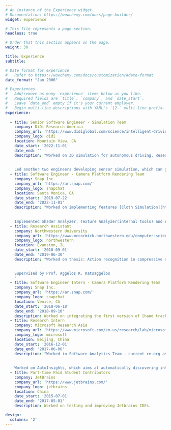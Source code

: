 ```yaml
---
# An instance of the Experience widget.
# Documentation: https://wowchemy.com/docs/page-builder/
widget: experience

# This file represents a page section.
headless: true

# Order that this section appears on the page.
weight: 30

title: Experience
subtitle:

# Date format for experience
#   Refer to https://wowchemy.com/docs/customization/#date-format
date_format: "Jan 2006"

# Experiences.
#   Add/remove as many `experience` items below as you like.
#   Required fields are `title`, `company`, and `date_start`.
#   Leave `date_end` empty if it's your current employer.
#   Begin multi-line descriptions with YAML's `|2-` multi-line prefix.
experience:
    
  - title: Senior Software Engineer - Simulation Team
    company: DiDi Research America
    company_url: 'https://www.didiglobal.com/science/intelligent-driving'
    company_logo: didi
    location: Mountain View, CA
    date_start: '2022-11-01'
    date_end: ''
    description: "Worked on 3D simulation for autonomous driving. Research, design and implement algorithms in multiple domains including sensor simulation, agent behavior, and vehicle dynamics, in order to make a simulation of the ego car and agents more realistic. 
    
    
    Led another two engineers developing sensor simulation, which can generate synthetic scenarios' 3D point cloud data scanned by simulated LiDAR based on physics-based ray casting and PBR material rendering. "
  - title: Software Engineer - Camera Platform Rendering Team
    company: Snap Inc.
    company_url: 'https://ar.snap.com/'
    company_logo: snapchat
    location: Santa Monica, CA
    date_start: '2019-07-22'
    date_end: '2022-11-01'
    description: "Worked on implementing features [Cloth Simulation](https://docs.snap.com/lens-studio/references/templates/interactive/cloth-simulation), [Collider System (Physics System)](https://docs.snap.com/lens-studio/references/templates/interactive/physics) in [Lens Studio](https://ar.snap.com/lens-studio) and Lens Core (Snap AR's main rendering engine for mobile devices) collaborated with Snap Research.
    
    
    Implemented Shader Analyzer, Texture Analyzer(internal tools) and refined small features in Lens Studio and Lens Core."
  - title: Research Assistant
    company: Northwestern University
    company_url: 'https://www.mccormick.northwestern.edu/computer-science/'
    company_logo: northwestern
    location: Evanston, IL
    date_start: '2018-09-01'
    date_end: '2019-06-30'
    description: "Worked on thesis: Action recognition in compressive sensing.
    

    Supervised by Prof. Aggelos K. Katsaggelos
    "
  - title: Software Engineer Intern - Camera Platform Rendering Team
    company: Snap Inc.
    company_url: 'https://ar.snap.com/'
    company_logo: snapchat
    location: Venice, CA
    date_start: '2018-06-18'
    date_end: '2018-09-10'
    description: Worked on integrating the first version of [hand tracking](https://docs.snap.com/lens-studio/references/templates/interactive/hand-gestures) feature into Snap AR (Lens Studio and Lens Core).
  - title: Research Intern
    company: Microsoft Research Asia
    company_url: 'https://www.microsoft.com/en-us/research/lab/microsoft-research-asia/'
    company_logo: microsoft
    location: Beijing, China
    date_start: '2016-12-01'
    date_end: '2017-06-06'
    description: "Worked in Software Analytics Team - current re-org as Data Analytics Research team under the DKI (Data, Knowledge, Intelligence) area at Microsoft Research Asia. 
    
    
    Worked on AutoInsights, which aims at automatically discovering interesting and meaningful data patterns, building structured knowledge on top of it to facilitate Exploratory/Predictive Data Analysis. Especially worked on data mining algorithms."
  - title: Part-time Paid Student Contributors
    company: JetBrains
    company_url: 'https://www.jetbrains.com/'
    company_logo: jetbrains
    location: China
    date_start: '2015-07-01'
    date_end: '2017-05-01'
    description: Worked on testing and improving Jetbrains IDEs.

design:
  columns: '2'
---
```

